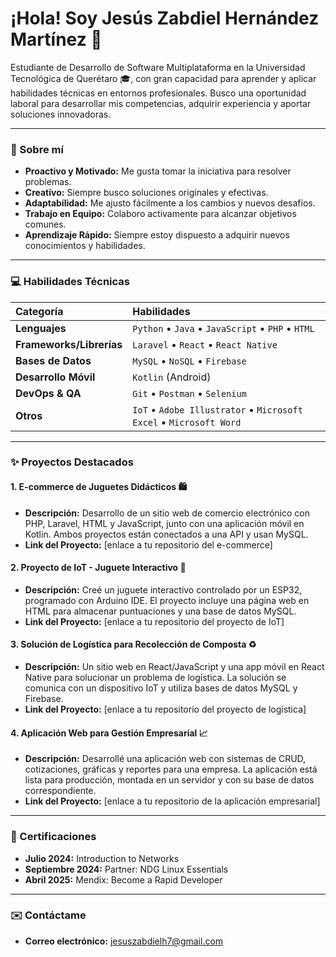 # ¡Hola! Soy Jesús Zabdiel Hernández Martínez 👋

Estudiante de Desarrollo de Software Multiplataforma en la Universidad Tecnológica de Querétaro 🎓, con gran capacidad para aprender y aplicar habilidades técnicas en entornos profesionales. Busco una oportunidad laboral para desarrollar mis competencias, adquirir experiencia y aportar soluciones innovadoras.

---

### 🚀 Sobre mí

- **Proactivo y Motivado:** Me gusta tomar la iniciativa para resolver problemas.
- **Creativo:** Siempre busco soluciones originales y efectivas.
- **Adaptabilidad:** Me ajusto fácilmente a los cambios y nuevos desafíos.
- **Trabajo en Equipo:** Colaboro activamente para alcanzar objetivos comunes.
- **Aprendizaje Rápido:** Siempre estoy dispuesto a adquirir nuevos conocimientos y habilidades.

---

### 💻 Habilidades Técnicas

| Categoría | Habilidades |
| :--- | :--- |
| **Lenguajes** | `Python` • `Java` • `JavaScript` • `PHP` • `HTML` |
| **Frameworks/Librerías** | `Laravel` • `React` • `React Native` |
| **Bases de Datos** | `MySQL` • `NoSQL` • `Firebase` |
| **Desarrollo Móvil** | `Kotlin` (Android) |
| **DevOps & QA** | `Git` • `Postman` • `Selenium` |
| **Otros** | `IoT` • `Adobe Illustrator` • `Microsoft Excel` • `Microsoft Word` |

---

### ✨ Proyectos Destacados

#### 1. E-commerce de Juguetes Didácticos 🛍️
* **Descripción:** Desarrollo de un sitio web de comercio electrónico con PHP, Laravel, HTML y JavaScript, junto con una aplicación móvil en Kotlin. Ambos proyectos están conectados a una API y usan MySQL.
* **Link del Proyecto:** [enlace a tu repositorio del e-commerce]

#### 2. Proyecto de IoT - Juguete Interactivo 🤖
* **Descripción:** Creé un juguete interactivo controlado por un ESP32, programado con Arduino IDE. El proyecto incluye una página web en HTML para almacenar puntuaciones y una base de datos MySQL.
* **Link del Proyecto:** [enlace a tu repositorio del proyecto de IoT]

#### 3. Solución de Logística para Recolección de Composta ♻️
* **Descripción:** Un sitio web en React/JavaScript y una app móvil en React Native para solucionar un problema de logística. La solución se comunica con un dispositivo IoT y utiliza bases de datos MySQL y Firebase.
* **Link del Proyecto:** [enlace a tu repositorio del proyecto de logística]

#### 4. Aplicación Web para Gestión Empresarial 📈
* **Descripción:** Desarrollé una aplicación web con sistemas de CRUD, cotizaciones, gráficas y reportes para una empresa. La aplicación está lista para producción, montada en un servidor y con su base de datos correspondiente.
* **Link del Proyecto:** [enlace a tu repositorio de la aplicación empresarial]

---

### 📜 Certificaciones

- **Julio 2024:** Introduction to Networks
- **Septiembre 2024:** Partner: NDG Linux Essentials
- **Abril 2025:** Mendix: Become a Rapid Developer

---

### ✉️ Contáctame

- **Correo electrónico:** jesuszabdielh7@gmail.com
